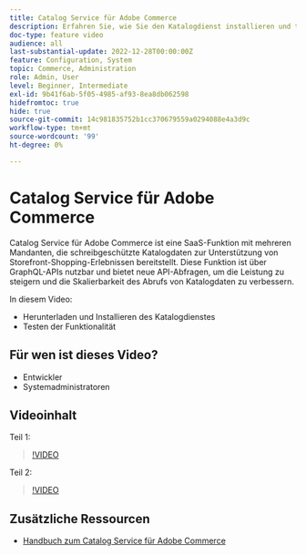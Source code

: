 ```yaml
---
title: Catalog Service für Adobe Commerce
description: Erfahren Sie, wie Sie den Katalogdienst installieren und testen.
doc-type: feature video
audience: all
last-substantial-update: 2022-12-28T00:00:00Z
feature: Configuration, System
topic: Commerce, Administration
role: Admin, User
level: Beginner, Intermediate
exl-id: 9b41f6ab-5f05-4985-af93-8ea8db062598
hidefromtoc: true
hide: true
source-git-commit: 14c981835752b1cc370679559a0294088e4a3d9c
workflow-type: tm+mt
source-wordcount: '99'
ht-degree: 0%

---
```


# Catalog Service für Adobe Commerce

Catalog Service für Adobe Commerce ist eine SaaS-Funktion mit mehreren Mandanten, die schreibgeschützte Katalogdaten zur Unterstützung von Storefront-Shopping-Erlebnissen bereitstellt. Diese Funktion ist über GraphQL-APIs nutzbar und bietet neue API-Abfragen, um die Leistung zu steigern und die Skalierbarkeit des Abrufs von Katalogdaten zu verbessern.

In diesem Video:

- Herunterladen und Installieren des Katalogdienstes
- Testen der Funktionalität

## Für wen ist dieses Video?

- Entwickler
- Systemadministratoren

## Videoinhalt

Teil 1:

>[!VIDEO](https://video.tv.adobe.com/v/3415599?quality=12&learn=on)

Teil 2:

>[!VIDEO](https://video.tv.adobe.com/v/3415600?quality=12&learn=on)

## Zusätzliche Ressourcen

- [Handbuch zum Catalog Service für Adobe Commerce](https://experienceleague.adobe.com/docs/commerce-merchant-services/catalog-service/guide-overview.html)

